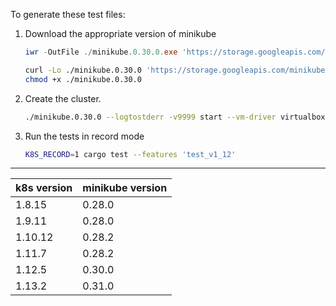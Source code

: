 To generate these test files:

1. Download the appropriate version of minikube

	```powershell
	iwr -OutFile ./minikube.0.30.0.exe 'https://storage.googleapis.com/minikube/releases/v0.30.0/minikube-windows-amd64'
	```

	```bash
	curl -Lo ./minikube.0.30.0 'https://storage.googleapis.com/minikube/releases/v0.30.0/minikube-linux-amd64'
	chmod +x ./minikube.0.30.0
	```

1. Create the cluster.

	```bash
	./minikube.0.30.0 --logtostderr -v9999 start --vm-driver virtualbox --profile minikube --bootstrapper kubeadm --kubernetes-version v1.12.3
	```

1. Run the tests in record mode

	```bash
	K8S_RECORD=1 cargo test --features 'test_v1_12'
	```

---

<table>
	<thead>
		<tr><th>k8s version</th><th>minikube version</th></tr>
	</thead>
	<tbody>
		<tr><td>1.8.15</td><td>0.28.0</td></tr>
		<tr><td>1.9.11</td><td>0.28.0</td></tr>
		<tr><td>1.10.12</td><td>0.28.2</td></tr>
		<tr><td>1.11.7</td><td>0.28.2</td></tr>
		<tr><td>1.12.5</td><td>0.30.0</td></tr>
		<tr><td>1.13.2</td><td>0.31.0</td></tr>
	</tbody>
</table>
